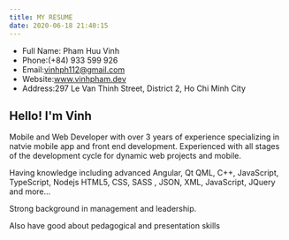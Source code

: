 ```yaml
---
title: MY RESUME
date: 2020-06-18 21:40:15
---
```


-   Full Name: Pham Huu Vinh
-   Phone:(+84) 933 599 926
-   Email:vinhph112@gmail.com
-   Website:www.vinhpham.dev
-   Address:297 Le Van Thinh Street, District 2, Ho Chi Minh City

Hello! I'm Vinh
---------------

Mobile and Web Developer with over 3 years of experience specializing in natvie mobile app and front end development. Experienced with all stages of the development cycle for dynamic web projects and mobile.

Having knowledge including advanced Angular, Qt QML, C++, JavaScript, TypeScript, Nodejs HTML5, CSS, SASS , JSON, XML, JavaScript, JQuery and more...

Strong background in management and leadership.

Also have good about pedagogical and presentation skills